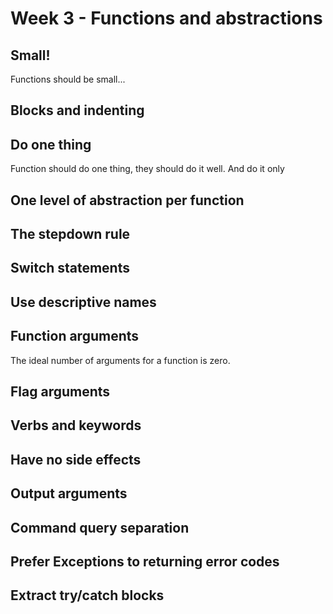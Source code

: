 # Week 3 - Functions and abstractions

## Small!

Functions should be small...



## Blocks and indenting


## Do one thing
Function should do one thing, they should do it well. And do it only

## One level of abstraction per function

## The stepdown rule

## Switch statements

## Use descriptive names

## Function arguments
The ideal number of arguments for a function is zero. 

## Flag arguments


## Verbs and keywords

## Have no side effects

## Output arguments

## Command query separation

## Prefer Exceptions to returning error codes

## Extract try/catch blocks


